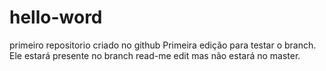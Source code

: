 # hello-word
primeiro repositorio criado no github
Primeira edição para testar o branch.
Ele estará presente no branch read-me edit mas não estará no master.
